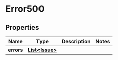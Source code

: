 # Error500

## Properties
Name | Type | Description | Notes
------------ | ------------- | ------------- | -------------
**errors** | [**List&lt;Issue&gt;**](Issue.md) |  | 

